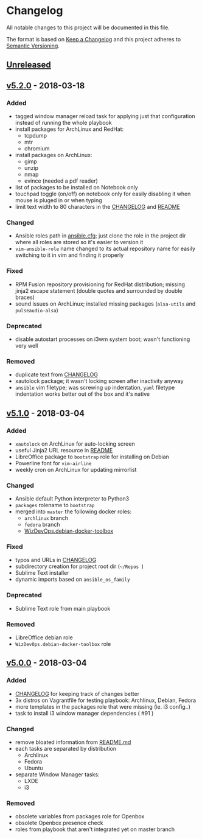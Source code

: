 # Changelog
All notable changes to this project will be documented in this file.

The format is based on [Keep a Changelog](http://keepachangelog.com/en/1.0.0/)
and this project adheres to [Semantic Versioning](http://semver.org/spec/v2.0.0.html).

## [Unreleased]

## [v5.2.0] - 2018-03-18
### Added
- tagged window manager reload task for applying just that configuration
  instead of running the whole playbook
- install packages for ArchLinux and RedHat:
  - tcpdump
  - mtr
  - chromium
- install packages on ArchLinux:
  - gimp
  - unzip
  - nmap
  - evince (needed a pdf reader)
- list of packages to be installed on Notebook only
- touchpad toggle (on/off) on notebook only for easily disabling it when mouse
  is pluged in or when typing
- limit text width to 80 characters in the [CHANGELOG](CHANGELOG.md) and
  [README](README.md)

### Changed
- Ansible roles path in [ansible.cfg](ansible.cfg); just clone the role in the
  project dir where all roles are stored so it's easier to version it
- `vim-ansible-role` name changed to its actual repository name for easily
  switching to it in vim and finding it properly

### Fixed
- RPM Fusion repository provisioning for RedHat distribution; missing jinja2
  escape statement (double quotes and surrounded by double braces)
- sound issues on ArchLinux; installed missing packages (`alsa-utils` and
  `pulseaudio-alsa`)

### Deprecated
- disable autostart processes on i3wm system boot; wasn't functioning very well

### Removed
- duplicate text from [CHANGELOG](CHANGELOG.md)
- xautolock package; it wasn't locking screen after inactivity anyway
- `ansible` vim filetype; was screwing up indentation, `yaml` filetype
  indentation works better out of the box and it's native

## [v5.1.0] - 2018-03-04
### Added
- `xautolock` on ArchLinux for auto-locking screen
- useful Jinja2 URL resource in [README](README.md)
- LibreOffice package to `bootstrap` role for installing on Debian
- Powerline font for `vim-airline`
- weekly cron on ArchLinux for updating mirrorlist

### Changed
- Ansible default Python interpreter to Python3
- `packages` rolename to `bootstrap`
- merged into `master` the following docker roles:
  - `archlinux` branch
  - `fedora` branch
  - [WizDevOps.debian-docker-toolbox](https://github.com/WizDevOps/debian-docker-toolbox)

### Fixed
- typos and URLs in [CHANGELOG](CHANGELOG.md)
- subdirectory creation for project root dir (`~/Repos `)
- Sublime Text installer
- dynamic imports based on `ansible_os_family`

### Deprecated
- Sublime Text role from main playbook

### Removed
- LibreOffice debian role
- `WizDevOps.debian-docker-toolbox` role

## [v5.0.0] - 2018-03-04
### Added
- [CHANGELOG](CHANGELOG.md) for keeping track of changes better
- 3x distros on Vagrantfile for testing playbook: Archlinux, Debian, Fedora
- more templates in the packages role that were missing (ie. i3 config..)
- task to install i3 window manager dependencies ( #91 )

### Changed
- remove bloated information from [README.md](README.md)
- each tasks are separated by distribution
  - Archlinux
  - Fedora
  - Ubuntu
- separate Window Manager tasks:
  - LXDE
  - i3

### Removed
- obsolete variables from packages role for Openbox
- obsolete Openbox presence check
- roles from playbook that aren't integrated yet on master branch

[Unreleased]: https://github.com/WizDevOps/containerschiff/compare/v5.2.0...HEAD
[v5.2.0]: https://github.com/WizDevOps/containerschiff/compare/v5.1.0...v5.2.0
[v5.1.0]: https://github.com/WizDevOps/containerschiff/compare/v5.0.0...v5.1.0
[v5.0.0]: https://github.com/WizDevOps/containerschiff/compare/4.2.0...v5.0.0

<!--
vim: tw=80
-->
